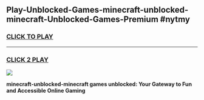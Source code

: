 
## Play-Unblocked-Games-minecraft-unblocked-minecraft-Unblocked-Games-Premium #nytmy
<h3>
<a href="https://premium.freeplayer.one?title=minecraft-unblocked-minecraft&ref=12M">CLICK TO PLAY</a></h3>
<hr>

<h3>
<a href="https://premium.freeplayer.one?title=minecraft-unblocked-minecraft&ref=12M">CLICK 2 PLAY</a>
  
</h3>

<a href="https://premium.freeplayer.one?title=minecraft-unblocked-minecraft&ref=12M"><img src="https://clearcache.store/games.png"></a>


**minecraft-unblocked-minecraft games unblocked: Your Gateway to Fun and Accessible Online Gaming**
